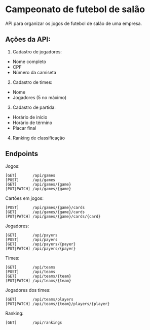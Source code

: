 # Campeonato de futebol de salão

API para organizar os jogos de futebol de salão de uma empresa.

## Ações da API:

1) Cadastro de jogadores:
- Nome completo
- CPF
- Número da camiseta

2) Cadastro de times:
- Nome
- Jogadores (5 no máximo)

3) Cadastro de partida:
- Horário de início
- Horário de término
- Placar final

4) Ranking de classificação


## Endpoints

Jogos:
```
[GET]       /api/games
[POST]      /api/games
[GET]       /api/games/{game}
[PUT|PATCH] /api/games/{game}
```

Cartões em jogos:
```
[POST]      /api/games/{game}/cards
[GET]       /api/games/{game}/cards
[PUT|PATCH] /api/games/{game}/cards/{card}
```

Jogadores:
```
[GET]       /api/payers
[POST]      /api/payers
[GET]       /api/payers/{payer}
[PUT|PATCH] /api/payers/{payer}
```

Times:
```
[GET]       /api/teams
[POST]      /api/teams
[GET]       /api/teams/{team}
[PUT|PATCH] /api/teams/{team}
```

Jogadores dos times:
```
[GET]       /api/teams/players
[PUT|PATCH] /api/teams/{team}/players/{player}
```

Ranking:
```
[GET]       /api/rankings
```
